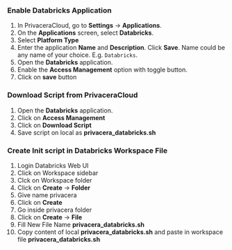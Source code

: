 
### Enable Databricks Application  
1. In PrivaceraCloud, go to **Settings** -> **Applications**.
2. On the **Applications** screen, select **Databricks**.
3. Select **Platform Type** 
4. Enter the application **Name** and **Description**. Click **Save**. Name could be any name of your choice. E.g. `Databricks`.
5. Open the **Databricks** application.
6. Enable the **Access Management** option with toggle button.
7. Click on **save** button


### Download Script from PrivaceraCloud  
1. Open the **Databricks** application.
2. Click on **Access Management** 
3. Click on **Download Script** 
4. Save script on local as **privacera_databricks.sh**


### Create Init script in Databricks Workspace File 

1. Login Databricks Web UI 
2. Click on Workspace sidebar
3. Clck on Workspace folder 
4. Click on **Create** -> **Folder** 
5. Give name privacera 
6. Click on **Create**
7. Go inside privacera folder 
8. Click on **Create** -> **File**
9. Fill New File Name **privacera_databricks.sh** 
10. Copy content of local **privacera_databricks.sh** and paste in workspace file **privacera_databricks.sh**
